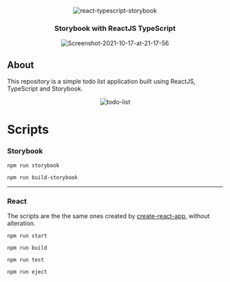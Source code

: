 <p align="center">
  <img src="https://i.ibb.co/HdCT5gK/68747470733a2f2f75706c6f61646465696d6167656e732e636f6d2e62722f696d616765732f3030322f3730352f3237332f.png" alt="react-typescript-storybook"/>
</p>

<h3 align="center">
  Storybook with ReactJS TypeScript
</h3>

<div align="center">
    <img src="https://i.ibb.co/CV2wxGV/Screenshot-2021-10-17-at-21-17-56.png" alt="Screenshot-2021-10-17-at-21-17-56" />
</div>

## About

This repository is a simple todo list application built using ReactJS, TypeScript and Storybook.

<div align="center">
    <img src="https://i.ibb.co/HV52zsr/todo-list.png" alt="todo-list"  />
</div>

# Scripts

### Storybook

`npm run storybook`

`npm run build-storybook`

---

### React

The scripts are the the same ones created by [create-react-app](https://github.com/facebook/create-react-app), without alteration.

`npm run start`

`npm run build`

`npm run test`

`npm run eject`
